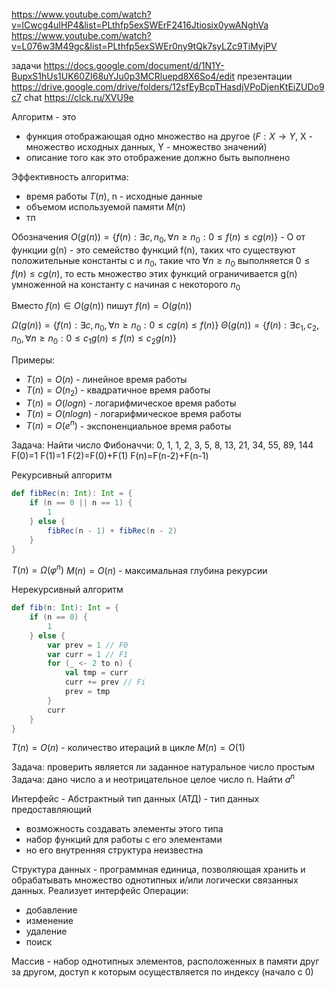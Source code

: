 https://www.youtube.com/watch?v=lCwcg4uIHP4&list=PLthfp5exSWErF2416Jtiosix0ywANghVa
https://www.youtube.com/watch?v=L076w3M49gc&list=PLthfp5exSWEr0ny9tQk7syLZc9TiMyjPV

задачи https://docs.google.com/document/d/1N1Y-BupxS1hUs1UK60ZI68uYJu0p3MCRluepd8X6So4/edit
презентации https://drive.google.com/drive/folders/12sfEyBcpTHasdjVPoDjenKtEiZUDo9c7
chat https://clck.ru/XVU9e

Алгоритм - это 
- функция отображающая одно множество на другое ($F: X \to Y$, X - множество исходных данных, Y - множество значений)
- описание того как это отображение должно быть выполнено

Эффективность алгоритма:
- время работы $T(n)$, n - исходные данные
- объемом используемой памяти $M(n)$
- тп

Обозначения
$O(g(n)) = \{f(n): \exists c, n_0, \forall n \ge n_0: 0 \le f(n) \le cg(n)\}$ - О от функции g(n) - это семейство функций f(n), таких что существуют положительные константы с и $n_0$, такие что $\forall n \ge n_0$ выполняется $0 \le f(n) \le cg(n)$, то есть множество этих функций ограничивается g(n) умноженной на константу с начиная с некоторого $n_0$

Вместо $f(n) \in O(g(n))$ пишут $f(n) = O(g(n))$ 

$\Omega(g(n)) = \{f(n): \exists c, n_0, \forall n \ge n_0: 0 \le cg(n) \le f(n)\}$ 
$\Theta(g(n)) = \{f(n): \exists c_1,c_2, n_0, \forall n \ge n_0: 0 \le c_1g(n) \le f(n) \le c_2g(n)\}$ 

Примеры:
- $T(n)=O(n)$ - линейное время работы
- $T(n)=O(n_2)$ - квадратичное время работы
- $T(n)=O(logn)$ -  логарифмическое время работы
- $T(n)=O(nlogn)$ - логарифмическое время работы
- $T(n)=O(e^n)$ - экспоненциальное время работы

Задача: Найти число Фибоначчи: 0, 1, 1, 2, 3, 5, 8, 13, 21, 34, 55, 89, 144
F(0)=1
F(1)=1
F(2)=F(0)+F(1)
F(n)=F(n-2)+F(n-1)

Рекурсивный алгоритм
```scala
def fibRec(n: Int): Int = {  
	if (n == 0 || n == 1) {  
		1  
	} else {  
		fibRec(n - 1) + fibRec(n - 2)  
	}  
}
```
$T(n)=\Omega(\varphi ^n)$
$M(n)=O(n)$ - максимальная глубина рекурсии

Нерекурсивный алгоритм
```scala
def fib(n: Int): Int = {  
	if (n == 0) {  
		1  
	} else {  
		var prev = 1 // F0  
		var curr = 1 // F1  
		for (_ <- 2 to n) {  
			val tmp = curr  
			curr += prev // Fi  
			prev = tmp  
		}  
		curr  
	}  
}
```
$T(n)=O(n)$ - количество итераций в цикле
$M(n)=O(1)$

Задача: проверить является ли заданное натуральное число простым
Задача: дано число а и неотрицательное целое число n. Найти $a^n$

Интерфейс - Абстрактный тип данных (АТД) - тип данных предоставляющий 
- возможность создавать элементы этого типа 
- набор функций для работы с его элементами
- но его внутренняя структура неизвестна

Структура данных - программная единица, позволяющая хранить и обрабатывать множество однотипных и/или логически связанных данных. Реализует интерфейс
Операции:
- добавление
- изменение
- удаление
- поиск

Массив - набор однотипных элементов, расположенных в памяти друг за другом, доступ к которым осуществляется по индексу (начало с 0)